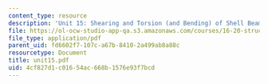 ```yaml
---
content_type: resource
description: 'Unit 15: Shearing and Torsion (and Bending) of Shell Beams'
file: https://ol-ocw-studio-app-qa.s3.amazonaws.com/courses/16-20-structural-mechanics-fall-2002/4cf827d1c01654ac668b1576e93f7bcd_unit15.pdf
file_type: application/pdf
parent_uid: fd6602f7-107c-a67b-8410-2a499ab8a88c
resourcetype: Document
title: unit15.pdf
uid: 4cf827d1-c016-54ac-668b-1576e93f7bcd
---
```

